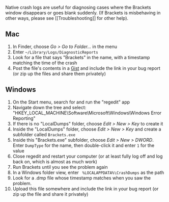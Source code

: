 Native crash logs are useful for diagnosing cases where the Brackets window disappears or goes blank suddenly.
(If Brackets is misbehaving in other ways, please see [[Troubleshooting]] for other help).

## Mac

1. In Finder, choose _Go > Go to Folder..._ in the menu
2. Enter `~/Library/Logs/DiagnosticReports`
3. Look for a file that says "Brackets" in the name, with a timestamp matching the time of the crash
4. Post the file's contents in a [Gist](https://gist.github.com) and include the link in your bug report (or zip up the files and share them privately)

## Windows

1. On the Start menu, search for and run the "regedit" app
2. Navigate down the tree and select: "HKEY_LOCAL_MACHINE\Software\Microsoft\Windows\Windows Error Reporting"
3. If there is no "LocalDumps" folder, choose _Edit > New > Key_ to create it
4. Inside the "LocalDumps" folder, choose _Edit > New > Key_ and create a subfolder called `Brackets.exe`
5. Inside this "Brackets.exe" subfolder, choose _Edit > New > DWORD_.  Enter `DumpType` for the name, then double-click it and enter `1` for the value
6. Close regedit and restart your computer (or at least fully log off and log back on, which is almost as much work)
7. Run Brackets until you see the problem again
8. In a Windows folder view, enter ` %LOCALAPPDATA%\CrashDumps` as the path
9. Look for a .dmp file whose timestamp matches when you saw the problem.
10. Upload this file somewhere and include the link in your bug report (or zip up the file and share it privately)